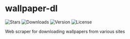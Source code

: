# wallpaper-dl
![Stars](https://img.shields.io/github/stars/Stridsvagn69420/wallpaper-dl.svg)
![Downloads](https://img.shields.io/crates/d/wallpaper-dl.svg)
![Version](https://img.shields.io/crates/v/wallpaper-dl.svg)
![License](https://img.shields.io/crates/l/wallpaper-dl.svg)

Web scraper for downloading wallpapers from various sites